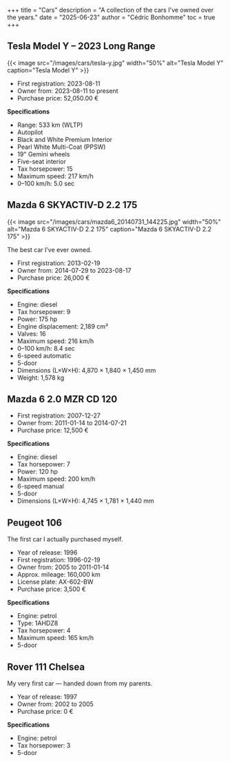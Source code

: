 +++
title = "Cars"
description = "A collection of the cars I've owned over the years."
date = "2025-06-23"
author = "Cédric Bonhomme"
toc = true
+++

## Tesla Model Y – 2023 Long Range

{{< image src="/images/cars/tesla-y.jpg"
    width="50%"
    alt="Tesla Model Y"
    caption="Tesla Model Y" >}}

- First registration: 2023-08-11  
- Owner from: 2023-08-11 to present  
- Purchase price: 52,050.00 €  

**Specifications**

- Range: 533 km (WLTP)  
- Autopilot  
- Black and White Premium Interior  
- Pearl White Multi-Coat (PPSW)  
- 19" Gemini wheels  
- Five-seat interior  
- Tax horsepower: 15  
- Maximum speed: 217 km/h  
- 0–100 km/h: 5.0 sec  


## Mazda 6 SKYACTIV-D 2.2 175

{{< image src="/images/cars/mazda6_20140731_144225.jpg"
    width="50%"
    alt="Mazda 6 SKYACTIV-D 2.2 175"
    caption="Mazda 6 SKYACTIV-D 2.2 175" >}}

The best car I’ve ever owned.

- First registration: 2013-02-19  
- Owner from: 2014-07-29 to 2023-08-17  
- Purchase price: 26,000 €  

**Specifications**

- Engine: diesel  
- Tax horsepower: 9  
- Power: 175 hp  
- Engine displacement: 2,189 cm³  
- Valves: 16  
- Maximum speed: 216 km/h  
- 0–100 km/h: 8.4 sec  
- 6-speed automatic  
- 5-door  
- Dimensions (L×W×H): 4,870 × 1,840 × 1,450 mm  
- Weight: 1,578 kg  


## Mazda 6 2.0 MZR CD 120

- First registration: 2007-12-27  
- Owner from: 2011-01-14 to 2014-07-21  
- Purchase price: 12,500 €  

**Specifications**

- Engine: diesel  
- Tax horsepower: 7  
- Power: 120 hp  
- Maximum speed: 200 km/h  
- 6-speed manual  
- 5-door  
- Dimensions (L×W×H): 4,745 × 1,781 × 1,440 mm  


## Peugeot 106

The first car I actually purchased myself.

- Year of release: 1996  
- First registration: 1996-02-19  
- Owner from: 2005 to 2011-01-14  
- Approx. mileage: 160,000 km  
- License plate: AX-602-BW  
- Purchase price: 3,500 €  

**Specifications**

- Engine: petrol  
- Type: 1AHDZ8  
- Tax horsepower: 4  
- Maximum speed: 165 km/h  
- 5-door  


## Rover 111 Chelsea

My very first car — handed down from my parents.

- Year of release: 1997  
- Owner from: 2002 to 2005  
- Purchase price: 0 €  

**Specifications**

- Engine: petrol  
- Tax horsepower: 3  
- 5-door  
